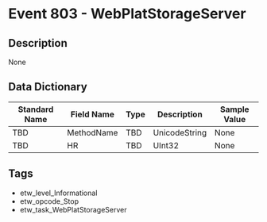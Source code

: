 # Event 803 - WebPlatStorageServer

## Description
None

## Data Dictionary
|Standard Name|Field Name|Type|Description|Sample Value|
|---|---|---|---|---|
|TBD|MethodName|TBD|UnicodeString|None|None|
|TBD|HR|TBD|UInt32|None|None|

## Tags
* etw_level_Informational
* etw_opcode_Stop
* etw_task_WebPlatStorageServer